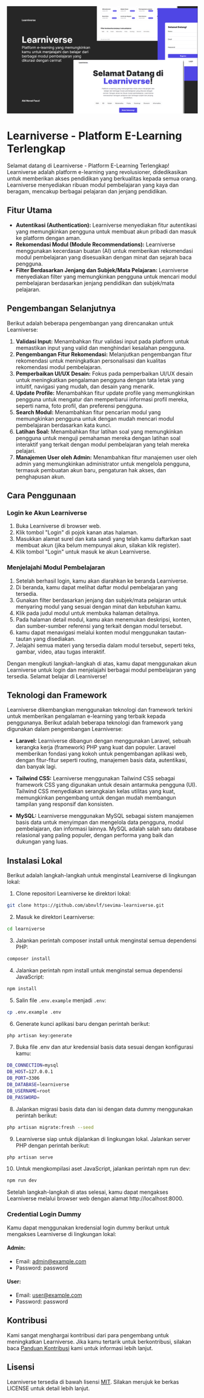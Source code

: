 <img src="./public/preview.png" alt="Learniverse Preview">

# Learniverse - Platform E-Learning Terlengkap

Selamat datang di Learniverse - Platform E-Learning Terlengkap! Learniverse adalah platform e-learning yang revolusioner, didedikasikan untuk memberikan akses pendidikan yang berkualitas kepada semua orang. Learniverse menyediakan ribuan modul pembelajaran yang kaya dan beragam, mencakup berbagai pelajaran dan jenjang pendidikan.

## Fitur Utama

-   **Autentikasi (Authentication):** Learniverse menyediakan fitur autentikasi yang memungkinkan pengguna untuk membuat akun pribadi dan masuk ke platform dengan aman.
-   **Rekomendasi Modul (Module Recommendations):** Learniverse menggunakan kecerdasan buatan (AI) untuk memberikan rekomendasi modul pembelajaran yang disesuaikan dengan minat dan sejarah baca pengguna.
-   **Filter Berdasarkan Jenjang dan Subjek/Mata Pelajaran:** Learniverse menyediakan filter yang memungkinkan pengguna untuk mencari modul pembelajaran berdasarkan jenjang pendidikan dan subjek/mata pelajaran.

## Pengembangan Selanjutnya

Berikut adalah beberapa pengembangan yang direncanakan untuk Learniverse:

1. **Validasi Input:** Menambahkan fitur validasi input pada platform untuk memastikan input yang valid dan menghindari kesalahan pengguna.
2. **Pengembangan Fitur Rekomendasi:** Melanjutkan pengembangan fitur rekomendasi untuk meningkatkan personalisasi dan kualitas rekomendasi modul pembelajaran.
3. **Pemperbaikan UI/UX Desain:** Fokus pada pemperbaikan UI/UX desain untuk meningkatkan pengalaman pengguna dengan tata letak yang intuitif, navigasi yang mudah, dan desain yang menarik.
4. **Update Profile:** Menambahkan fitur update profile yang memungkinkan pengguna untuk mengatur dan memperbarui informasi profil mereka, seperti nama, foto profil, dan preferensi pengguna.
5. **Search Modul:** Menambahkan fitur pencarian modul yang memungkinkan pengguna untuk dengan mudah mencari modul pembelajaran berdasarkan kata kunci.
6. **Latihan Soal:** Menambahkan fitur latihan soal yang memungkinkan pengguna untuk menguji pemahaman mereka dengan latihan soal interaktif yang terkait dengan modul pembelajaran yang telah mereka pelajari.
7. **Manajemen User oleh Admin:** Menambahkan fitur manajemen user oleh admin yang memungkinkan administrator untuk mengelola pengguna, termasuk pembuatan akun baru, pengaturan hak akses, dan penghapusan akun.

## Cara Penggunaan

### Login ke Akun Learniverse

1. Buka Learniverse di browser web.
2. Klik tombol "Login" di pojok kanan atas halaman.
3. Masukkan alamat surel dan kata sandi yang telah kamu daftarkan saat membuat akun (jika belum mempunyai akun, silakan klik register).
4. Klik tombol "Login" untuk masuk ke akun Learniverse.

### Menjelajahi Modul Pembelajaran

1. Setelah berhasil login, kamu akan diarahkan ke beranda Learniverse.
2. Di beranda, kamu dapat melihat daftar modul pembelajaran yang tersedia.
3. Gunakan filter berdasarkan jenjang dan subjek/mata pelajaran untuk menyaring modul yang sesuai dengan minat dan kebutuhan kamu.
4. Klik pada judul modul untuk membuka halaman detailnya.
5. Pada halaman detail modul, kamu akan menemukan deskripsi, konten, dan sumber-sumber referensi yang terkait dengan modul tersebut.
6. kamu dapat menavigasi melalui konten modul menggunakan tautan-tautan yang disediakan.
7. Jelajahi semua materi yang tersedia dalam modul tersebut, seperti teks, gambar, video, atau tugas interaktif.

Dengan mengikuti langkah-langkah di atas, kamu dapat menggunakan akun Learniverse untuk login dan menjelajahi berbagai modul pembelajaran yang tersedia. Selamat belajar di Learniverse!

## Teknologi dan Framework

Learniverse dikembangkan menggunakan teknologi dan framework terkini untuk memberikan pengalaman e-learning yang terbaik kepada penggunanya. Berikut adalah beberapa teknologi dan framework yang digunakan dalam pengembangan Learniverse:

-   **Laravel:** Learniverse dibangun dengan menggunakan Laravel, sebuah kerangka kerja (framework) PHP yang kuat dan populer. Laravel memberikan fondasi yang kokoh untuk pengembangan aplikasi web, dengan fitur-fitur seperti routing, manajemen basis data, autentikasi, dan banyak lagi.

-   **Tailwind CSS:** Learniverse menggunakan Tailwind CSS sebagai framework CSS yang digunakan untuk desain antarmuka pengguna (UI). Tailwind CSS menyediakan serangkaian kelas utilitas yang kuat, memungkinkan pengembang untuk dengan mudah membangun tampilan yang responsif dan konsisten.

-   **MySQL:** Learniverse menggunakan MySQL sebagai sistem manajemen basis data untuk menyimpan dan mengelola data pengguna, modul pembelajaran, dan informasi lainnya. MySQL adalah salah satu database relasional yang paling populer, dengan performa yang baik dan dukungan yang luas.

## Instalasi Lokal

Berikut adalah langkah-langkah untuk menginstal Learniverse di lingkungan lokal:

1. Clone repositori Learniverse ke direktori lokal:

```bash
git clone https://github.com/abnvlf/sevima-learniverse.git
```

2. Masuk ke direktori Learniverse:

```bash
cd learniverse
```

3. Jalankan perintah composer install untuk menginstal semua dependensi PHP:

```bash
composer install
```

4. Jalankan perintah npm install untuk menginstal semua dependensi JavaScript:

```bash
npm install
```

5. Salin file `.env.example` menjadi `.env`:

```bash
cp .env.example .env
```

6. Generate kunci aplikasi baru dengan perintah berikut:

```bash
php artisan key:generate
```

7. Buka file .env dan atur kredensial basis data sesuai dengan konfigurasi kamu:

```bash
DB_CONNECTION=mysql
DB_HOST=127.0.0.1
DB_PORT=3306
DB_DATABASE=learniverse
DB_USERNAME=root
DB_PASSWORD=
```

8. Jalankan migrasi basis data dan isi dengan data dummy menggunakan perintah berikut:

```bash
php artisan migrate:fresh --seed
```

9. Learniverse siap untuk dijalankan di lingkungan lokal. Jalankan server PHP dengan perintah berikut:

```bash
php artisan serve
```

10. Untuk mengkompilasi aset JavaScript, jalankan perintah npm run dev:

```bash
npm run dev
```

Setelah langkah-langkah di atas selesai, kamu dapat mengakses Learniverse melalui browser web dengan alamat http://localhost:8000.

### Credential Login Dummy

Kamu dapat menggunakan kredensial login dummy berikut untuk mengakses Learniverse di lingkungan lokal:

#### Admin:

-   Email: admin@example.com
-   Password: password

#### User:

-   Email: user@example.com
-   Password: password

## Kontribusi

Kami sangat menghargai kontribusi dari para pengembang untuk meningkatkan Learniverse. Jika kamu tertarik untuk berkontribusi, silakan baca [Panduan Kontribusi](CONTRIBUTING.md) kami untuk informasi lebih lanjut.

## Lisensi

Learniverse tersedia di bawah lisensi [MIT](LICENSE). Silakan merujuk ke berkas LICENSE untuk detail lebih lanjut.
